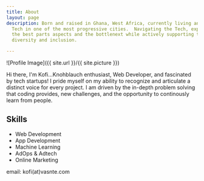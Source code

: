 ```yaml
---
title: About
layout: page
description: Born and raised in Ghana, West Africa, currently living and working in
  Tech in one of the most progressive cities.  Navigating the Tech, experiencing firsthand
  the best parts aspects and the bottlenext while actively supporting the cause of
  diversity and inclusion.

---
```

![Profile Image]({{ site.url }}/{{ site.picture }})

Hi there, I'm Kofi...Knohblauch enthusiast, Web Developer, and fascinated by tech startups! I pride myself on my ability to recognize and articulate a distinct voice for every project. I am driven by the in-depth problem solving that coding provides, new challenges, and the opportunity to continously learn from people. <div class="breaker"></div> 

<!--
![HelloFresh](https://www.hellofresh.de/images/hellofresh-logo.svg?v=3){: height="90px" width="90px"}
Currently working as a Frontend Engineer at [HelloFresh](https://hellofresh.com){:target="_blank"}, helping demystify healthy eating. **Join the Revolution!** Use code **NLAJX7** for a **20€ discount** on your first box.
<div class="breaker"></div> -->

<h2>Skills</h2>

<ul class="Passion">

<li>Web Development</li>

 <li>App Development</li>

 <li>Machine Learning</li> 

<li>AdOps & Adtech</li> 

<li>Online Marketing</li>

</ul>

email: kofi(at)vasnte.com